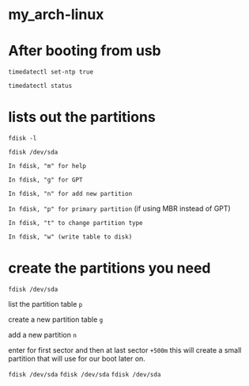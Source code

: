 # my_arch-linux


# After booting from usb

`timedatectl set-ntp true`

`timedatectl status`


# lists out the partitions
`fdisk -l`   

`fdisk /dev/sda`  

`In fdisk, "m" for help`

`In fdisk, "g" for GPT`

`In fdisk, "n" for add new partition`

`In fdisk, "p" for primary partition` (if using MBR instead of GPT)

`In fdisk, "t" to change partition type`

`In fdisk, "w" (write table to disk)`


# create the partitions you need


`fdisk /dev/sda`

list the partition table
`p`

create a new partition table
`g`

add a new partition
`n`

enter for first sector and then at last sector
`+500m`
this will create a small partition that will use for our boot later on.



`fdisk /dev/sda`
`fdisk /dev/sda`
`fdisk /dev/sda`
